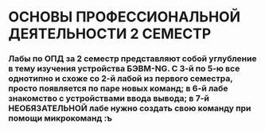 # ОСНОВЫ ПРОФЕССИОНАЛЬНОЙ ДЕЯТЕЛЬНОСТИ 2 СЕМЕСТР

### Лабы по ОПД за 2 семестр представляют собой углубление в тему изучения устройства БЭВМ-NG. С 3-й по 5-ю все однотипно и схоже со 2-й лабой из первого семестра, просто появляется по паре новых команд; в 6-й лабе знакомство с устройствами ввода вывода; в 7-й НЕОБЯЗАТЕЛЬНОЙ лабе нужно создать свою команду при помощи микрокоманд :ъ 